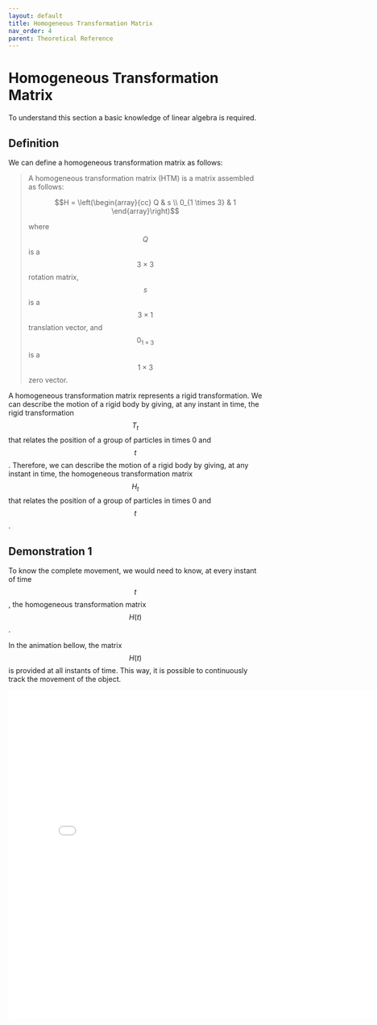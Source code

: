 ```yaml
---
layout: default
title: Homogeneous Transformation Matrix
nav_order: 4
parent: Theoretical Reference
---
```


# Homogeneous Transformation Matrix

To understand this section a basic knowledge of linear algebra is required.

## Definition

We can define a homogeneous transformation matrix as follows:

> A homogeneous transformation matrix (HTM) is a matrix assembled as follows:
>
> $$H = \left(\begin{array}{cc} Q & s \\ 0_{1 \times 3} & 1 \end{array}\right)$$
>
> where $$Q$$ is a $$3 \times 3$$ rotation matrix, $$s$$ is a $$3 \times 1$$ translation vector, and $$0_{1 \times 3}$$ is a $$1 \times 3$$ zero vector.

A homogeneous transformation matrix represents a rigid transformation. We can describe the motion of a rigid body by giving, at any instant in time, the rigid transformation $$T_t$$ that relates the position of a group of particles in times 0 and $$t$$. Therefore, we can describe the motion of a rigid body by giving, at any instant in time, the homogeneous transformation matrix $$H_t$$ that relates the position of a group of particles in times 0 and $$t$$.

## Demonstration 1

To know the complete movement, we would need to know, at every instant of time $$t$$, the homogeneous transformation  matrix $$H(t)$$.

In the animation bellow, the matrix $$H(t)$$ is provided at all instants of time. This way, it is possible to continuously track the movement of the object.

<iframe frameBorder="0" scrolling="no" src="/assets/Homogenou.html" style="width:800px;height:650px;"></iframe>
